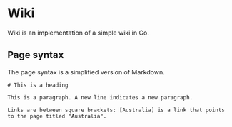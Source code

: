 # Wiki

Wiki is an implementation of a simple wiki in Go.

## Page syntax

The page syntax is a simplified version of Markdown.

```
# This is a heading

This is a paragraph. A new line indicates a new paragraph.

Links are between square brackets: [Australia] is a link that points to the page titled "Australia".
```
